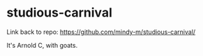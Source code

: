 # studious-carnival

Link back to repo: https://github.com/mindy-m/studious-carnival/

It's Arnold C, with goats.
